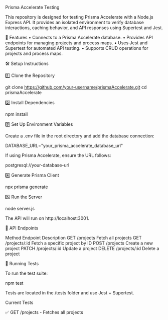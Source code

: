 Prisma Accelerate Testing

This repository is designed for testing Prisma Accelerate with a Node.js Express API. It provides an isolated environment to verify database interactions, caching behavior, and API responses using Supertest and Jest.

🚀 Features
	•	Connects to a Prisma Accelerate database.
	•	Provides API endpoints for managing projects and process maps.
	•	Uses Jest and Supertest for automated API testing.
	•	Supports CRUD operations for projects and process maps.

🛠️ Setup Instructions

1️⃣ Clone the Repository

git clone https://github.com/your-username/prismaAccelerate.git
cd prismaAccelerate

2️⃣ Install Dependencies

npm install

3️⃣ Set Up Environment Variables

Create a .env file in the root directory and add the database connection:

DATABASE_URL="your_prisma_accelerate_database_url"

If using Prisma Accelerate, ensure the URL follows:

postgresql://your-database-url

4️⃣ Generate Prisma Client

npx prisma generate

5️⃣ Run the Server

node server.js

The API will run on http://localhost:3001.

📡 API Endpoints

Method	Endpoint	Description
GET	/projects	Fetch all projects
GET	/projects/:id	Fetch a specific project by ID
POST	/projects	Create a new project
PATCH	/projects/:id	Update a project
DELETE	/projects/:id	Delete a project

🧪 Running Tests

To run the test suite:

npm test

Tests are located in the /tests folder and use Jest + Supertest.

Current Tests

✅ GET /projects - Fetches all projects